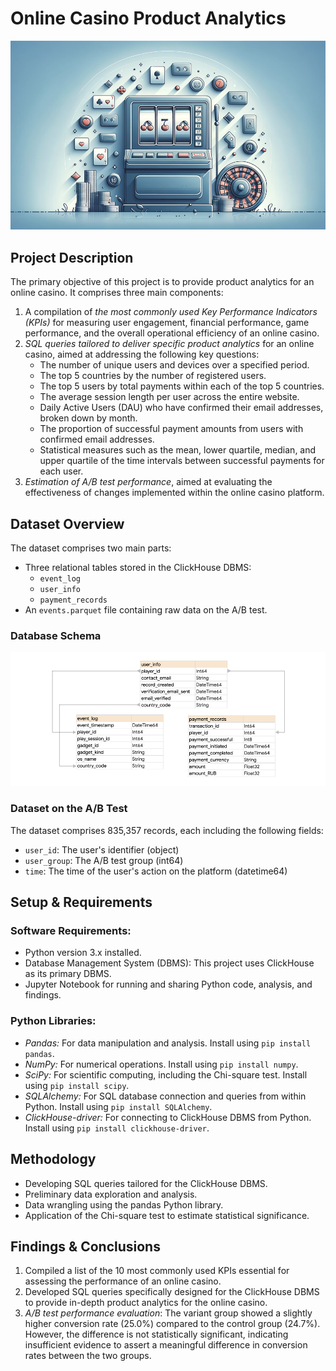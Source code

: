 # Online Casino Product Analytics
![Online Casino](/images/online-casino.png)
## Project Description
The primary objective of this project is to provide product analytics for an online casino. 
It comprises three main components:
1. A compilation of *the most commonly used Key Performance Indicators (KPIs)* for measuring user engagement, 
financial performance, game performance, and the overall operational efficiency of an online casino.
2. *SQL queries tailored to deliver specific product analytics* for an online casino, aimed at addressing 
the following key questions:
   * The number of unique users and devices over a specified period.
   * The top 5 countries by the number of registered users.
   * The top 5 users by total payments within each of the top 5 countries.
   * The average session length per user across the entire website.
   * Daily Active Users (DAU) who have confirmed their email addresses, broken down by month.
   * The proportion of successful payment amounts from users with confirmed email addresses.
   * Statistical measures such as the mean, lower quartile, median, and upper quartile of the time intervals between successful payments for each user.
3. *Estimation of A/B test performance*, aimed at evaluating the effectiveness of changes implemented within the online casino platform.

## Dataset Overview

The dataset comprises two main parts:
* Three relational tables stored in the ClickHouse DBMS:
  * `event_log`
  * `user_info`
  * `payment_records`
* An `events.parquet` file containing raw data on the A/B test.

### Database Schema
![Database Schema](/images/database-schema.png)

### Dataset on the A/B Test
The dataset comprises 835,357 records, each including the following fields:
* `user_id`: The user's identifier (object)
* `user_group`: The A/B test group (int64)
* `time`: The time of the user's action on the platform (datetime64)

## Setup & Requirements
### Software Requirements:
* Python version 3.x installed.
* Database Management System (DBMS): This project uses ClickHouse as its primary DBMS.
* Jupyter Notebook for running and sharing Python code, analysis, and findings.

### Python Libraries:
* *Pandas:* For data manipulation and analysis. Install using `pip install pandas`.
* *NumPy:* For numerical operations. Install using `pip install numpy`.
* *SciPy:* For scientific computing, including the Chi-square test. Install using `pip install scipy`.
* *SQLAlchemy:* For SQL database connection and queries from within Python. Install using `pip install SQLAlchemy`.
* *ClickHouse-driver:* For connecting to ClickHouse DBMS from Python. Install using `pip install clickhouse-driver`.

## Methodology
* Developing SQL queries tailored for the ClickHouse DBMS.
* Preliminary data exploration and analysis.
* Data wrangling using the pandas Python library.
* Application of the Chi-square test to estimate statistical significance.

## Findings & Conclusions
1. Compiled a list of the 10 most commonly used KPIs essential for assessing the performance of an online casino.
2. Developed SQL queries specifically designed for the ClickHouse DBMS to provide in-depth product analytics for the online casino.
3. *A/B test performance evaluation*: The variant group showed a slightly higher conversion rate (25.0%) compared to the control group (24.7%).
However, the difference is not statistically significant, indicating insufficient evidence to assert a meaningful difference in conversion rates between the two groups.